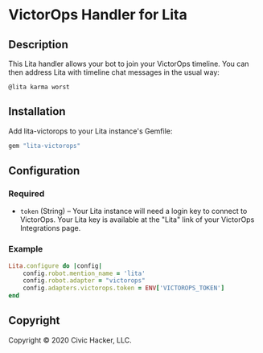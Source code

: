 # VictorOps Handler for Lita

## Description
This Lita handler allows your bot to join your VictorOps timeline.  You can then address Lita with timeline chat messages in the usual way:

```
@lita karma worst
```

## Installation

Add lita-victorops to your Lita instance's Gemfile:

``` ruby
gem "lita-victorops"
```

## Configuration


### Required

* `token` (String) – Your Lita instance will need a login key to connect to VictorOps.  Your Lita key is available at the "Lita" link of your VictorOps Integrations page.

### Example

``` ruby
Lita.configure do |config|
    config.robot.mention_name = 'lita'
    config.robot.adapter = "victorops"
    config.adapters.victorops.token = ENV['VICTOROPS_TOKEN']
end
```

## Copyright

Copyright &copy; 2020 Civic Hacker, LLC.
